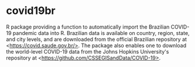 # covid19br
R package providing a function to automatically import the Brazilian COVID-19 pandemic data into R. Brazilian data is available on country, region, state, and city levels, and are downloaded from the official Brazilian repository at &lt;https://covid.saude.gov.br/>. The package also enables one to download the world-level COVID-19 data from the Johns Hopkins University's repository at &lt;https://github.com/CSSEGISandData/COVID-19>.
